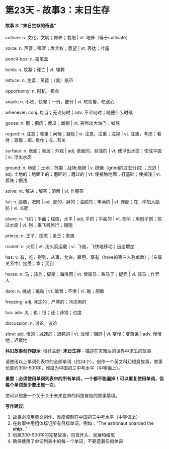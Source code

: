 # 第23天 - 故事3：末日生存

#### 故事 3: "末日生存的奇遇"

culture: n. 文化，文明；修养；栽培 | vt.  培养（等于cultivate）

voice: n. 声音；嗓音；发言权；愿望 | vt. 表达；吐露

pencil-box: n. 铅笔盒

tomb: n. 坟墓；死亡 | vt. 埋葬

lettuce: n.  生菜；莴苣；（美）纸币

opportunity: n. 时机，机会

snack: n. 小吃，快餐；一份，部分 | vi. 吃快餐，吃点心

whenever: conj. 每当；无论何时 | adv. 不论何时；随便什么时候

goose: n. 鹅；鹅肉；傻瓜；雌鹅 | vt. 突然加大油门；嘘骂

regard: n. 注意；尊重；问候；凝视 | vi. 注意，注重；注视 | vt. 注重，考虑；看待；尊敬；把…看作；与…有关

surface: n. 表面；表层；外观 | adj. 表面的，肤浅的 | vt. 使浮出水面；使成平面 | vi. 浮出水面

ground: n. 地面；土地；范围；战场;根据 | v. 研磨（grind的过去分词）；压迫 | adj. 土地的；地面上的；磨碎的；磨过的 | vt. 使接触地面；打基础；使搁浅 | vi. 着陆；搁浅

solve: vt. 解决；解答；溶解 | vi. 作解答

fat: n. 脂肪，肥肉 | adj. 肥的，胖的；油腻的；丰满的 | vt. 养肥；在…中加入脂肪 | vi. 长肥

plane: n. 飞机；平面；程度，水平 | adj. 平的；平面的 | vt. 刨平；用刨子刨；掠过水面 | vi. 刨；乘飞机旅行；翱翔

prince: n. 王子，国君；亲王；贵族

rocket: n. 火箭 | vt. 用火箭运载 | vi. 飞驰，飞快地移动；迅速增加

has: v. 有，吃，得到，从事，允许，雇用，享有（have的第三人称单数）；（亲属关系中）接受；拿；买到

horse: n. 马；骑兵；脚架；海洛因 | vt. 使骑马；系马于；捉弄 | vi. 骑马；作弄人

dare: n. 挑战；挑动 | vt. 敢冒；不惧 | vi. 敢；胆敢

freezing: adj. 冰冻的；严寒的；冷冻用的

too: adv. 太；也；很；还；非常；过度

discussion: n. 讨论，议论

slow: adj. 慢的；减速的；迟钝的 | vt. 放慢；阻碍 | vi. 变慢；变萧条 | adv. 慢慢地；迟缓地

**科幻故事创作提示**:
推荐主题: **末日生存** - 描述在灾难后的世界中求生的故事

请使用以上单词列表中的全部单词（约24个），创作一个英文科幻短篇故事，故事长度约300-500字，难度为中国初三中考水平（中等偏上）。

**重要：必须使用单词列表中的所有单词，一个都不能漏掉！可以重复使用单词，但每个单词至少要出现一次。**

您可以想象一个关于关于未来世界的科技冒险的故事情境。

**写作建议**: 
1. 故事必须用英文创作，难度控制在中国初三中考水平（中等偏上）
2. 在故事中用粗体标记所有目标单词，例如："The astronaut boarded the **ship**..."
3. 创建300-500字的完整故事，包含开头、发展和结尾
4. 确保使用了单词列表中的每一个单词，不要遗漏任何单词
